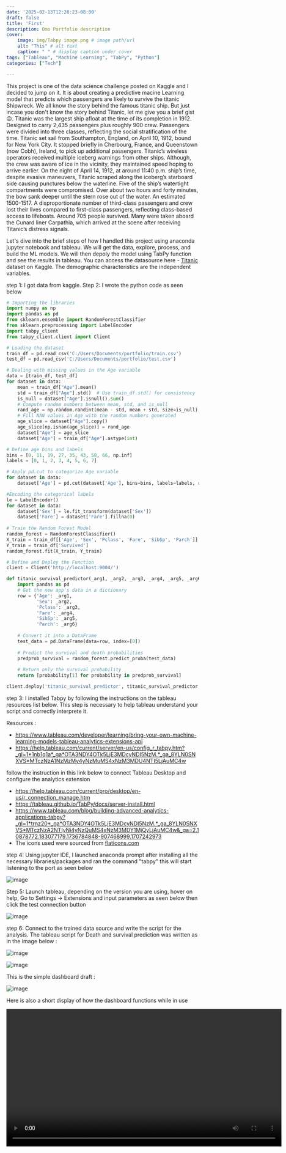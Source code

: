 ```yaml
---
date: '2025-02-13T12:28:23-08:00'
draft: false
title: 'First'
description: Omo Portfolio description
cover:
    image: img/Tabpy image.png # image path/url
    alt: "This" # alt text
    caption: " " # display caption under cover
tags: ["Tableau", "Machine Learning", "TabPy", "Python"]
categories: ["Tech"]

---
```

This project is one of the data science challenge posted on Kaggle and I decided to jump on it. It is about creating a predictive macine Learning model that predicts which passengers are likely to survive the titanic Shipwreck.
We all know the story behind the famous titanic ship. But just incase you don't know the story behind Titanic, let me give you a brief gist 😉.
Titanic was the largest ship afloat at the time of its completion in 1912. Designed to carry 2,435 passengers plus roughly 900 crew. Passengers were divided into three classes, reflecting the social stratification of the time.
Titanic set sail from Southampton, England, on April 10, 1912, bound for New York City. It stopped briefly in Cherbourg, France, and Queenstown (now Cobh), Ireland, to pick up additional passengers.
Titanic’s wireless operators received multiple iceberg warnings from other ships. Although, the crew was aware of ice in the vicinity, they maintained speed hoping to arrive earlier.
On the night of April 14, 1912, at around 11:40 p.m. ship’s time, despite evasive maneuvers, Titanic scraped along the iceberg’s starboard side causing punctures below the waterline. Five of the ship’s watertight compartments were compromised.
Over about two hours and forty minutes, the bow sank deeper until the stern rose out of the water. An estimated 1500-1517. A disproportionate number of third-class passengers and crew lost their lives compared to first-class passengers, reflecting class-based access to lifeboats. Around 705 people survived. Many were taken aboard the Cunard liner Carpathia, which arrived at the scene after receiving Titanic’s distress signals. 

Let's dive into the brief steps of how I handled this project using anaconda jupyter notebook and tableau. We will get the data, explore, process, and build the ML models. We will then depoly the model using TabPy function and see the results in tableau.
You can access the datasource here - [Titanic](https://www.kaggle.com/c/titanic) dataset on Kaggle. The demographic characteristics are the independent variables.


step 1: I got data from kaggle.
Step 2: I wrote the python code as seen below

```python
# Importing the libraries
import numpy as np
import pandas as pd
from sklearn.ensemble import RandomForestClassifier
from sklearn.preprocessing import LabelEncoder
import tabpy_client
from tabpy_client.client import Client

# Loading the dataset
train_df = pd.read_csv('C:/Users/Documents/portfolio/train.csv')
test_df = pd.read_csv('C:/Users/Documents/portfolio/test.csv')

# Dealing with missing values in the Age variable
data = [train_df, test_df]
for dataset in data:
    mean = train_df["Age"].mean()
    std = train_df["Age"].std()  # Use train_df.std() for consistency
    is_null = dataset["Age"].isnull().sum()
    # Compute random numbers between mean, std, and is_null
    rand_age = np.random.randint(mean - std, mean + std, size=is_null)
    # Fill NAN values in Age with the random numbers generated
    age_slice = dataset["Age"].copy()
    age_slice[np.isnan(age_slice)] = rand_age
    dataset["Age"] = age_slice
    dataset["Age"] = train_df["Age"].astype(int)

# Define age bins and labels
bins = [0, 11, 19, 27, 35, 43, 58, 66, np.inf]
labels = [0, 1, 2, 3, 4, 5, 6, 7]

# Apply pd.cut to categorize Age variable
for dataset in data:
    dataset['Age'] = pd.cut(dataset['Age'], bins=bins, labels=labels, right=False).astype(int)

#Encoding the categorical labels
le = LabelEncoder()
for dataset in data:
    dataset['Sex'] = le.fit_transform(dataset['Sex'])
    dataset['Fare'] = dataset['Fare'].fillna(0)
    
# Train the Random Forest Model
random_forest = RandomForestClassifier()
X_train = train_df[['Age', 'Sex', 'Pclass', 'Fare', 'SibSp', 'Parch']]
Y_train = train_df['Survived']
random_forest.fit(X_train, Y_train)

# Define and Deploy the Function
client = Client('http://localhost:9004/')

def titanic_survival_predictor(_arg1, _arg2, _arg3, _arg4, _arg5, _arg6):
    import pandas as pd
    # Get the new app's data in a dictionary
    row = {'Age': _arg1,
           'Sex': _arg2,
           'Pclass': _arg3,
           'Fare': _arg4,
           'SibSp': _arg5,
           'Parch': _arg6}
    
    # Convert it into a DataFrame
    test_data = pd.DataFrame(data=row, index=[0])
    
    # Predict the survival and death probabilities
    predprob_survival = random_forest.predict_proba(test_data)
    
    # Return only the survival probability
    return [probability[1] for probability in predprob_survival]

client.deploy('titanic_survival_predictor', titanic_survival_predictor, 'Predicts survival probability', override=True)
```

step 3: I installed Tabpy by following the instructions on the tableau resources list below. This step is necessary to help tableau understand your script and correctly interprete it.

Resources : 
- https://www.tableau.com/developer/learning/bring-your-own-machine-learning-models-tableau-analytics-extensions-api
- https://help.tableau.com/current/server/en-us/config_r_tabpy.htm?_gl=1*1nb1q1a*_ga*OTA3NDY4OTk5LjE3MDcyNDI5NzM.*_ga_8YLN0SNXVS*MTczNzA1NzMzMy4yNzMuMS4xNzM3MDU4NTI5LjAuMC4w

follow the instruction in this link below to connect Tableau Desktop and configure the analytics extension
- https://help.tableau.com/current/pro/desktop/en-us/r_connection_manage.htm
- https://tableau.github.io/TabPy/docs/server-install.html
- https://www.tableau.com/blog/building-advanced-analytics-applications-tabpy?_gl=1*trnz20*_ga*OTA3NDY4OTk5LjE3MDcyNDI5NzM.*_ga_8YLN0SNXVS*MTczNzA2NTIyNi4yNzQuMS4xNzM3MDY1MjQyLjAuMC4w&_ga=2.10878772.183077179.1736784848-907468999.1707242973
- The icons used were sourced from [flaticons.com](https://www.flaticon.com/)

step 4: Using jupyter IDE, I launched anaconda prompt after installing all the necessary libraries/packages and ran the command "tabpy" this will start listening to the port as seen below

![image](/img/Anaconda_cmd.png#center)

Step 5: Launch tableau, depending on the version you are using, hover on help, Go to Settings → Extensions and input parameters as seen below then click the test connection button

![image](/img/Analytics_ext.png#center)

step 6: Connect to the trained data source and write the script for the analysis. The tableau script for Death and survival prediction was written as in the image below :

![image](/img/Death.png#center)

![image](/img/Survival.png#center)

This is the simple dashboard draft :

![image](/img/Titanic_dashboard.jpg#center)

Here is also a short display of how the dashboard functions while in use 

<div style="text-align:center;">
  <video controls width="720">
    <source src="/videos/Titanic-Pres.mp4" type="video/mp4">
    Functionality of the dashboard
  </video>
</div>


